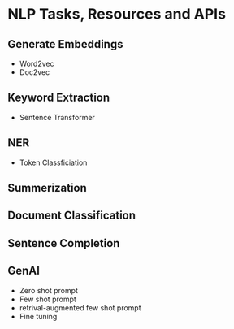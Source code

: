 # NLP Tasks, Resources and APIs

## Generate Embeddings

* Word2vec
* Doc2vec

## Keyword Extraction

* Sentence Transformer

## NER 

* Token Classficiation

## Summerization

## Document Classification

## Sentence Completion

## GenAI

* Zero shot prompt
* Few shot prompt
* retrival-augmented few shot prompt
* Fine tuning
